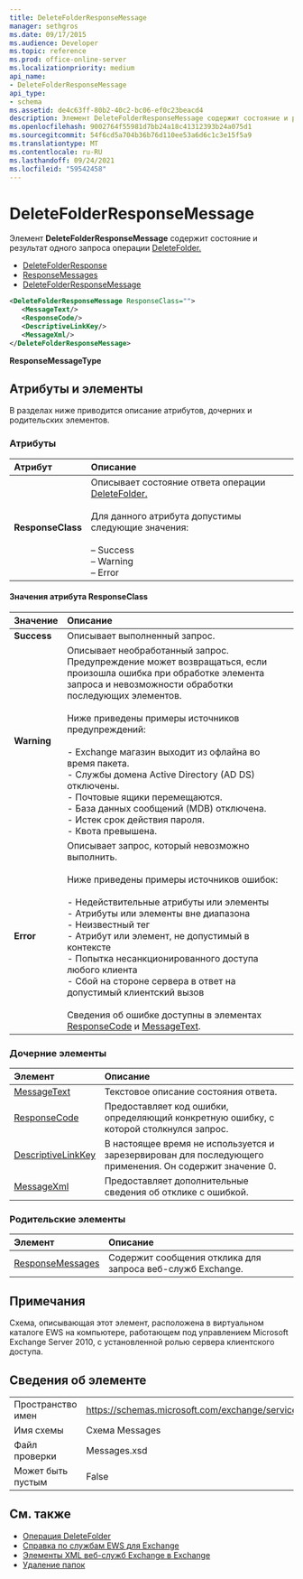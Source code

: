 ```yaml
---
title: DeleteFolderResponseMessage
manager: sethgros
ms.date: 09/17/2015
ms.audience: Developer
ms.topic: reference
ms.prod: office-online-server
ms.localizationpriority: medium
api_name:
- DeleteFolderResponseMessage
api_type:
- schema
ms.assetid: de4c63ff-80b2-40c2-bc06-ef0c23beacd4
description: Элемент DeleteFolderResponseMessage содержит состояние и результат одного запроса операции DeleteFolder.
ms.openlocfilehash: 9002764f55981d7bb24a18c41312393b24a075d1
ms.sourcegitcommit: 54f6cd5a704b36b76d110ee53a6d6c1c3e15f5a9
ms.translationtype: MT
ms.contentlocale: ru-RU
ms.lasthandoff: 09/24/2021
ms.locfileid: "59542458"
---
```

# <a name="deletefolderresponsemessage"></a>DeleteFolderResponseMessage

Элемент **DeleteFolderResponseMessage** содержит состояние и результат одного запроса операции [DeleteFolder.](deletefolder-operation.md) 
  
- [DeleteFolderResponse](deletefolderresponse.md)  
- [ResponseMessages](responsemessages.md)  
- [DeleteFolderResponseMessage](deletefolderresponsemessage.md)
  
```xml
<DeleteFolderResponseMessage ResponseClass="">
   <MessageText/>
   <ResponseCode/>
   <DescriptiveLinkKey/>
   <MessageXml/>
</DeleteFolderResponseMessage>
```

 **ResponseMessageType**
## <a name="attributes-and-elements"></a>Атрибуты и элементы

В разделах ниже приводится описание атрибутов, дочерних и родительских элементов.
  
### <a name="attributes"></a>Атрибуты

|**Атрибут**|**Описание**|
|:-----|:-----|
|**ResponseClass** <br/> | Описывает состояние ответа операции [DeleteFolder.](deletefolder-operation.md)<br/><br/>Для данного атрибута допустимы следующие значения:<br/><br/>–  Success  <br/>–  Warning  <br/>–  Error  <br/> |
   
#### <a name="responseclass-attribute-values"></a>Значения атрибута ResponseClass

|**Значение**|**Описание**|
|:-----|:-----|
|**Success** <br/> |Описывает выполненный запрос.  <br/> |
|**Warning** <br/> | Описывает необработанный запрос. Предупреждение может возвращаться, если произошла ошибка при обработке элемента запроса и невозможности обработки последующих элементов.<br/><br/>Ниже приведены примеры источников предупреждений:<br/><br/>- Exchange магазин выходит из офлайна во время пакета.<br/>- Службы домена Active Directory (AD DS) отключены.<br/>- Почтовые ящики перемещаются.<br/>- База данных сообщений (MDB) отключена.<br/>- Истек срок действия пароля.<br/>- Квота превышена.  <br/> |
|**Error** <br/> | Описывает запрос, который невозможно выполнить.<br/><br/>Ниже приведены примеры источников ошибок:<br/><br/>- Недействительные атрибуты или элементы<br/>- Атрибуты или элементы вне диапазона<br/>- Неизвестный тег<br/>- Атрибут или элемент, не допустимый в контексте<br/>- Попытка несанкционированного доступа любого клиента<br/>- Сбой на стороне сервера в ответ на допустимый клиентский вызов  <br/><br/>  Сведения об ошибке доступны в элементах [ResponseCode](responsecode.md) и [MessageText](messagetext.md).  <br/> |
   
### <a name="child-elements"></a>Дочерние элементы

|**Элемент**|**Описание**|
|:-----|:-----|
|[MessageText](messagetext.md) <br/> |Текстовое описание состояния ответа.  <br/> |
|[ResponseCode](responsecode.md) <br/> |Предоставляет код ошибки, определяющий конкретную ошибку, с которой столкнулся запрос.  <br/> |
|[DescriptiveLinkKey](descriptivelinkkey.md) <br/> |В настоящее время не используется и зарезервирован для последующего применения. Он содержит значение 0.  <br/> |
|[MessageXml](messagexml.md) <br/> |Предоставляет дополнительные сведения об отклике с ошибкой.  <br/> |
   
### <a name="parent-elements"></a>Родительские элементы

|**Элемент**|**Описание**|
|:-----|:-----|
|[ResponseMessages](responsemessages.md) <br/> |Содержит сообщения отклика для запроса веб-служб Exchange.  <br/> |
   
## <a name="remarks"></a>Примечания

Схема, описывающая этот элемент, расположена в виртуальном каталоге EWS на компьютере, работающем под управлением Microsoft Exchange Server 2010, с установленной ролью сервера клиентского доступа.
  
## <a name="element-information"></a>Сведения об элементе

|||
|:-----|:-----|
|Пространство имен  <br/> |https://schemas.microsoft.com/exchange/services/2006/messages  <br/> |
|Имя схемы  <br/> |Схема Messages  <br/> |
|Файл проверки  <br/> |Messages.xsd  <br/> |
|Может быть пустым  <br/> |False  <br/> |
   
## <a name="see-also"></a>См. также

- [Операция DeleteFolder](deletefolder-operation.md)
- [Справка по службам EWS для Exchange](ews-reference-for-exchange.md)
- [Элементы XML веб-служб Exchange в Exchange](ews-xml-elements-in-exchange.md)
- [Удаление папок](https://msdn.microsoft.com/library/1958add5-5071-4239-adb2-40f7a7d74aee%28Office.15%29.aspx)

